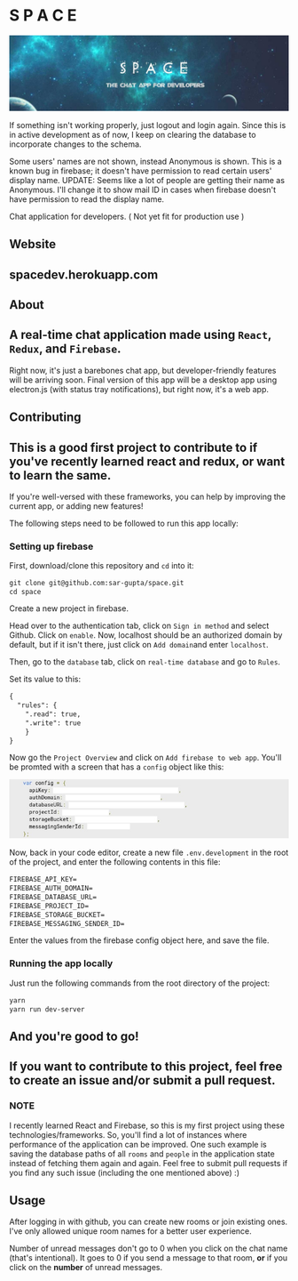 # S P A C E

![cover](resources/space-readme.jpg)

If something isn't working properly, just logout and login again. Since this is in active development as of now, I keep on clearing the database to incorporate changes to the schema.

Some users' names are not shown, instead Anonymous is shown. This is a known bug in firebase; it doesn't have permission to read certain users' display name.
UPDATE: Seems like a lot of people are getting their name as Anonymous. I'll change it to show mail ID in cases when firebase doesn't have permission to read the display name.

Chat application for developers. ( Not yet fit for production use )

## Website
spacedev.herokuapp.com
---


## About
A real-time chat application made using `React`, `Redux`,  and `Firebase`.
---
Right now, it's just a barebones chat app, but developer-friendly features will be arriving soon. Final version of this app will be a desktop app using electron.js (with status tray notifications), but right now, it's a web app.


## Contributing
**This is a good first project to contribute to if you've recently learned react and redux, or want to learn the same.**
---
If you're well-versed with these frameworks, you can help by improving the current app, or adding new features!

The following steps need to be followed to run this app locally:


### Setting up firebase


First, download/clone this repository and `cd` into it:
```
git clone git@github.com:sar-gupta/space.git
cd space
```

Create a new project in firebase. 

Head over to the authentication tab, click on `Sign in method` and select Github. Click on `enable`. Now, localhost should be an authorized domain by default, but if it isn't there, just click on `Add domain`and enter `localhost`.

Then, go to the `database` tab, click on `real-time database` and go to `Rules`.

Set its value to this: 
```
{
  "rules": {
    ".read": true,
    ".write": true
	}
}
```
Now go the `Project Overview` and click on `Add firebase to web app`.
You'll be promted with a screen that has a `config` object like this:

![config oject](/resources/config-object.jpg)

Now, back in your code editor, create a new file `.env.development` in the root of the project, and enter the following contents in this file: 
```
FIREBASE_API_KEY=
FIREBASE_AUTH_DOMAIN=
FIREBASE_DATABASE_URL=
FIREBASE_PROJECT_ID=
FIREBASE_STORAGE_BUCKET=
FIREBASE_MESSAGING_SENDER_ID=
```
Enter the values from the firebase config object here, and save the file.

### Running the app locally

Just run the following commands from the root directory of the project: 
```
yarn
yarn run dev-server
```

And you're good to go!
---


If you want to contribute to this project, feel free to create an issue and/or submit a pull request.
---

### NOTE
I recently learned React and Firebase, so this is my first project using these technologies/frameworks. So, you'll find a lot of instances where performance of the application can be improved. One such example is saving the database paths of all `rooms` and `people` in the application state instead of fetching them again and again.  Feel free to submit pull requests if you find any such issue (including the one mentioned above) :)

## Usage
After logging in with github, you can create new rooms or join existing ones. I've only allowed unique room names for a better user experience.

Number of unread messages don't go to 0 when you click on the chat name (that's intentional). It goes to 0 if you send a message to that room, **or** if you click on the **number** of unread messages.



